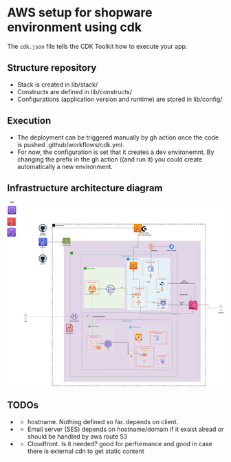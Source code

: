 # AWS setup for shopware environment using cdk

The `cdk.json` file tells the CDK Toolkit how to execute your app.

## Structure repository
* Stack is created in lib/stack/ 
* Constructs are defined in lib/constructs/
* Configurations (application version and runtime) are stored in lib/config/

## Execution
* The deployment can be triggered manually by gh action once the code is pushed .github/workflows/cdk.yml.
* For now, the configuration is set that it creates a dev environemnt. By changing the prefix in the gh action ((and run it) you could create automatically a new environment.

##  Infrastructure architecture diagram
![Screenshot](./docs/cdk%20ps.jpg)

## TODOs
* - hostname. Nothing defined so far. depends on client.
* - Email server (SES) depends on hostname/domain if it exsist alread or should be handled by aws route 53
* - Cloudfront. Is it needed? good for performance and good in case there is external cdn to get static content
